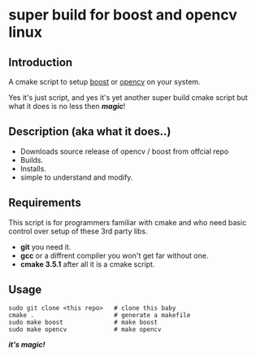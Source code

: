 # super build for boost and opencv linux

## Introduction

A cmake script to setup [boost](https://www.boost.org/) or [opencv](https://opencv.org/) on your system.

Yes it's just script, and yes it's yet another super build cmake script but what it does is no less then ***magic***!

## Description (aka what it does..)

- Downloads source release of opencv / boost from offcial repo
- Builds.
- Installs.
- simple to understand and modify.

## Requirements

This script is for programmers familiar with cmake and who need basic control over setup of these 3rd party libs.

* **git** you need it.
* **gcc** or a diffrent compiler you won't get far without one.
* **cmake 3.5.1** after all it is a cmake script.
## Usage

```
sudo git clone <this repo>   # clone this baby
cmake .                      # generate a makefile
sudo make boost              # make boost
sudo make opencv             # make opencv
```
***it's magic!***

